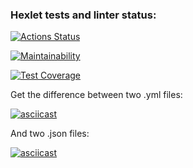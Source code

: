 ### Hexlet tests and linter status:
[![Actions Status](https://github.com/dsdisperfect/frontend-project-46/workflows/hexlet-check/badge.svg)](https://github.com/dsdisperfect/frontend-project-46/actions)

[![Maintainability](https://api.codeclimate.com/v1/badges/c790138cf67d58c15215/maintainability)](https://codeclimate.com/github/dsdisperfect/frontend-project-46/maintainability)

[![Test Coverage](https://api.codeclimate.com/v1/badges/c790138cf67d58c15215/test_coverage)](https://codeclimate.com/github/dsdisperfect/frontend-project-46/test_coverage)

Get the difference between two .yml files:

[![asciicast](https://asciinema.org/a/uZ4tzSbST5mIpWNm9HxbnLtEn.svg)](https://asciinema.org/a/uZ4tzSbST5mIpWNm9HxbnLtEn)

And two .json files:

[![asciicast](https://asciinema.org/a/B3Z2I9xN2xtbWy6hZ3Vjxllfs.svg)](https://asciinema.org/a/B3Z2I9xN2xtbWy6hZ3Vjxllfs)